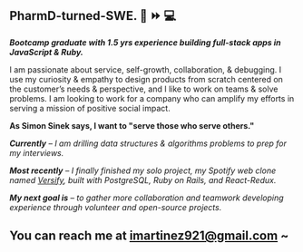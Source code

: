 <!-- 
<img src="https://readme-typing-svg.herokuapp.com/?lines=Thanks+for+stopping+by~" /> -->

## PharmD-turned-SWE.  💊 :fast_forward: :computer:
_**Bootcamp graduate with 1.5 yrs experience building full-stack apps in JavaScript & Ruby.**_

<p>I am passionate about service, self-growth, collaboration, & debugging. I use my curiosity & empathy to design products from scratch centered on the customer’s needs & perspective, and I like to work on teams & solve problems. I am looking to work for a company who can amplify my efforts in serving a mission of positive social impact.

**As Simon Sinek says, I want to "serve those who serve others."**

_**Currently** – I am drilling data structures & algorithms problems to prep for my interviews._

_**Most recently** – I finally finished my solo project, my Spotify web clone named [Versify](https://github.com/imartinez921/versify_full-stack), built with PostgreSQL, Ruby on Rails, and React-Redux._

_**My next goal is** – to gather more collaboration and teamwork developing experience through volunteer and open-source projects._

## You can reach me at imartinez921@gmail.com ~
